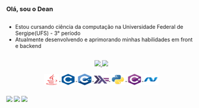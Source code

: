 ### Olá, sou o Dean

##

- Estou cursando ciência da computação na Universidade Federal de Sergipe(UFS) - 3° período
- Atualmente desenvolvendo e aprimorando minhas habilidades em front e backend

##

<div align="center">
  <a href="https://github.com/DeanVini/">
  <img height="180em" src="https://github-readme-stats.vercel.app/api?username=DeanVini&show_icons=true&theme=gruvbox&include_all_commits=true&count_private=true"/>
      <img height="180em" src="https://github-readme-stats.vercel.app/api/top-langs/?username=deanvini&layout=compact&langs_count=7&theme=gruvbox"/>
</div>
  
</div>
<div style="display: inline_block" align="center"><br>
  <img align="center" alt="Dean-Java" height="30" width="40" src="https://raw.githubusercontent.com/devicons/devicon/master/icons/java/java-plain.svg">
  <img align="center" alt="Dean-c" height="30" width="40" src="https://raw.githubusercontent.com/devicons/devicon/master/icons/c/c-plain.svg">
  <img align="center" alt="Dean-cpp" height="30" width="40" src="https://raw.githubusercontent.com/devicons/devicon/master/icons/cplusplus/cplusplus-original.svg">
  <img align="center" alt="Dean-haskell" height="30" width="40" src="https://raw.githubusercontent.com/devicons/devicon/master/icons/haskell/haskell-original.svg">
  <img align="center" alt="Dean-python" height="30" width="40" src="https://raw.githubusercontent.com/devicons/devicon/master/icons/python/python-original.svg">
  <img align="center" alt="Dean-Csharp" height="30" width="40" src="https://raw.githubusercontent.com/devicons/devicon/master/icons/csharp/csharp-original.svg">
  <img align="center" alt="Dean-dotnet" height="30" width="40" src="https://raw.githubusercontent.com/devicons/devicon/master/icons/dot-net/dot-net-original.svg">
</div>

##

<div> 
    <a href="https://www.linkedin.com/in/dean-vinícius-26b274258/" target="_blank"><img src="https://img.shields.io/badge/-LinkedIn-%230077B5?style=for-the-badge&logo=linkedin&logoColor=white" target="_blank"></a> 
  <a href = "mailto:deanvinicius2003@gmail.com"><img src="https://img.shields.io/badge/-Gmail-%23333?style=for-the-badge&logo=gmail&logoColor=white" target="_blank"></a>
  <a href="https://www.instagram.com/_deanvinicius/" target="_blank"><img src="https://img.shields.io/badge/-Instagram-%23E4405F?style=for-the-badge&logo=instagram&logoColor=white" target="_blank"></a>

 
</div>
  

